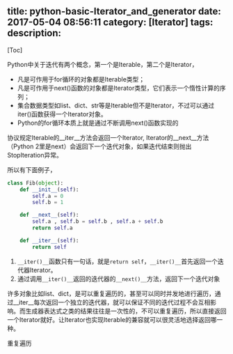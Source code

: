 title: python-basic-Iterator_and_generator
date: 2017-05-04 08:56:11
category: [Iterator]
tags:
description:
---
[Toc]


Python中关于迭代有两个概念，第一个是Iterable，第二个是Iterator，

* 凡是可作用于for循环的对象都是Iterable类型；
* 凡是可作用于next()函数的对象都是Iterator类型，它们表示一个惰性计算的序列；
* 集合数据类型如list、dict、str等是Iterable但不是Iterator，不过可以通过iter()函数获得一个Iterator对象。
* Python的for循环本质上就是通过不断调用next()函数实现的

协议规定Iterable的__iter__方法会返回一个Iterator, Iterator的__next__方法（Python 2里是next）会返回下一个迭代对象，如果迭代结束则抛出StopIteration异常。

所以有下面例子，
```python
class Fib(object):
    def __init__(self):
        self.a = 0
        self.b = 1

    def __next__(self):
        self.a , self.b = self.b , self.a + self.b
        return self.a

    def __iter__(self):
        return self
```
1. `__iter()__`函数只有一句话，就是`return self`，`__iter()__`首先返回一个迭代器Iterator。
2. 通过调用`__iter()__`返回的迭代器的`__next()__`方法，返回下一个迭代对象

许多对象比如list、dict，是可以重复遍历的，甚至可以同时并发地进行遍历，通过__iter__每次返回一个独立的迭代器，就可以保证不同的迭代过程不会互相影响。而生成器表达式之类的结果往往是一次性的，不可以重复遍历，所以直接返回一个Iterator就好。让Iterator也实现Iterable的兼容就可以很灵活地选择返回哪一种。

重复遍历
